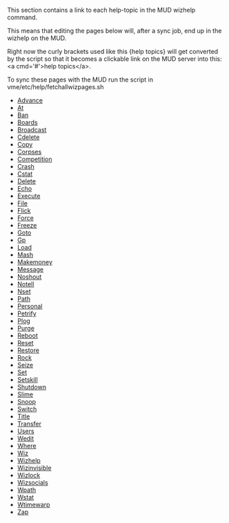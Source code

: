 <div class="mw-parser-output"><p>This section contains a link to each help-topic in the MUD wizhelp command.
</p><p>This means that editing the pages below will, after a sync job, end up in the wizhelp on the MUD.
</p><p>Right now the curly brackets used like this {help topics} will get converted by the script so
that it becomes a clickable link on the MUD server into this: &lt;a cmd='#'&gt;help topics&lt;/a&gt;.
</p><p>To sync these pages with the MUD run the script in vme/etc/help/fetchallwizpages.sh
</p>
<ul><li><a href="./Wizhelp-Advance" title="Wizhelp/Advance">Advance</a></li>
<li><a href="./Wizhelp-At" title="Wizhelp/At">At</a></li>
<li><a href="./Wizhelp-Ban" title="Wizhelp/Ban">Ban</a></li>
<li><a href="./Wizhelp-Boards" title="Wizhelp/Boards">Boards</a></li>
<li><a href="./Wizhelp-Broadcast" title="Wizhelp/Broadcast">Broadcast</a></li>
<li><a href="/index.php?title=Wizhelp/Cdelete&amp;action=edit&amp;redlink=1" class="new" title="Wizhelp/Cdelete (page does not exist)">Cdelete</a></li>
<li><a href="./Wizhelp-Copy" title="Wizhelp/Copy">Copy</a></li>
<li><a href="/index.php?title=Wizhelp/Corpses&amp;action=edit&amp;redlink=1" class="new" title="Wizhelp/Corpses (page does not exist)">Corpses</a></li>
<li><a href="/index.php?title=Wizhelp/Competition&amp;action=edit&amp;redlink=1" class="new" title="Wizhelp/Competition (page does not exist)">Competition</a></li>
<li><a href="/index.php?title=Wizhelp/Crash&amp;action=edit&amp;redlink=1" class="new" title="Wizhelp/Crash (page does not exist)">Crash</a></li>
<li><a href="/index.php?title=Wizhelp/Cstat&amp;action=edit&amp;redlink=1" class="new" title="Wizhelp/Cstat (page does not exist)">Cstat</a></li>
<li><a href="/index.php?title=Wizhelp/Delete&amp;action=edit&amp;redlink=1" class="new" title="Wizhelp/Delete (page does not exist)">Delete</a></li>
<li><a href="/index.php?title=Wizhelp/Echo&amp;action=edit&amp;redlink=1" class="new" title="Wizhelp/Echo (page does not exist)">Echo</a></li>
<li><a href="/index.php?title=Wizhelp/Execute&amp;action=edit&amp;redlink=1" class="new" title="Wizhelp/Execute (page does not exist)">Execute</a></li>
<li><a href="/index.php?title=Wizhelp/File&amp;action=edit&amp;redlink=1" class="new" title="Wizhelp/File (page does not exist)">File</a></li>
<li><a href="/index.php?title=Wizhelp/Flick&amp;action=edit&amp;redlink=1" class="new" title="Wizhelp/Flick (page does not exist)">Flick</a></li>
<li><a href="/index.php?title=Wizhelp/Force&amp;action=edit&amp;redlink=1" class="new" title="Wizhelp/Force (page does not exist)">Force</a></li>
<li><a href="/index.php?title=Wizhelp/Freeze&amp;action=edit&amp;redlink=1" class="new" title="Wizhelp/Freeze (page does not exist)">Freeze</a></li>
<li><a href="/index.php?title=Wizhelp/Goto&amp;action=edit&amp;redlink=1" class="new" title="Wizhelp/Goto (page does not exist)">Goto</a></li>
<li><a href="/index.php?title=Wizhelp/Gp&amp;action=edit&amp;redlink=1" class="new" title="Wizhelp/Gp (page does not exist)">Gp</a></li>
<li><a href="/index.php?title=Wizhelp/Load&amp;action=edit&amp;redlink=1" class="new" title="Wizhelp/Load (page does not exist)">Load</a></li>
<li><a href="/index.php?title=Wizhelp/Mash&amp;action=edit&amp;redlink=1" class="new" title="Wizhelp/Mash (page does not exist)">Mash</a></li>
<li><a href="/index.php?title=Wizhelp/Makemoney&amp;action=edit&amp;redlink=1" class="new" title="Wizhelp/Makemoney (page does not exist)">Makemoney</a></li>
<li><a href="/index.php?title=Wizhelp/Message&amp;action=edit&amp;redlink=1" class="new" title="Wizhelp/Message (page does not exist)">Message</a></li>
<li><a href="/index.php?title=Wizhelp/Noshout&amp;action=edit&amp;redlink=1" class="new" title="Wizhelp/Noshout (page does not exist)">Noshout</a></li>
<li><a href="/index.php?title=Wizhelp/Notell&amp;action=edit&amp;redlink=1" class="new" title="Wizhelp/Notell (page does not exist)">Notell</a></li>
<li><a href="/index.php?title=Wizhelp/Nset&amp;action=edit&amp;redlink=1" class="new" title="Wizhelp/Nset (page does not exist)">Nset</a></li>
<li><a href="/index.php?title=Wizhelp/Path&amp;action=edit&amp;redlink=1" class="new" title="Wizhelp/Path (page does not exist)">Path</a></li>
<li><a href="/index.php?title=Wizhelp/Personal&amp;action=edit&amp;redlink=1" class="new" title="Wizhelp/Personal (page does not exist)">Personal</a></li>
<li><a href="/index.php?title=Wizhelp/Petrify&amp;action=edit&amp;redlink=1" class="new" title="Wizhelp/Petrify (page does not exist)">Petrify</a></li>
<li><a href="/index.php?title=Wizhelp/Plog&amp;action=edit&amp;redlink=1" class="new" title="Wizhelp/Plog (page does not exist)">Plog</a></li>
<li><a href="/index.php?title=Wizhelp/Purge&amp;action=edit&amp;redlink=1" class="new" title="Wizhelp/Purge (page does not exist)">Purge</a></li>
<li><a href="/index.php?title=Wizhelp/Reboot&amp;action=edit&amp;redlink=1" class="new" title="Wizhelp/Reboot (page does not exist)">Reboot</a></li>
<li><a href="/index.php?title=Wizhelp/Reset&amp;action=edit&amp;redlink=1" class="new" title="Wizhelp/Reset (page does not exist)">Reset</a></li>
<li><a href="/index.php?title=Wizhelp/Restore&amp;action=edit&amp;redlink=1" class="new" title="Wizhelp/Restore (page does not exist)">Restore</a></li>
<li><a href="/index.php?title=Wizhelp/Rock&amp;action=edit&amp;redlink=1" class="new" title="Wizhelp/Rock (page does not exist)">Rock</a></li>
<li><a href="/index.php?title=Wizhelp/Seize&amp;action=edit&amp;redlink=1" class="new" title="Wizhelp/Seize (page does not exist)">Seize</a></li>
<li><a href="./Wizhelp-Set" title="Wizhelp/Set">Set</a></li>
<li><a href="/index.php?title=Wizhelp/Setskill&amp;action=edit&amp;redlink=1" class="new" title="Wizhelp/Setskill (page does not exist)">Setskill</a></li>
<li><a href="/index.php?title=Wizhelp/Shutdown&amp;action=edit&amp;redlink=1" class="new" title="Wizhelp/Shutdown (page does not exist)">Shutdown</a></li>
<li><a href="/index.php?title=Wizhelp/Slime&amp;action=edit&amp;redlink=1" class="new" title="Wizhelp/Slime (page does not exist)">Slime</a></li>
<li><a href="/index.php?title=Wizhelp/Snoop&amp;action=edit&amp;redlink=1" class="new" title="Wizhelp/Snoop (page does not exist)">Snoop</a></li>
<li><a href="/index.php?title=Wizhelp/Switch&amp;action=edit&amp;redlink=1" class="new" title="Wizhelp/Switch (page does not exist)">Switch</a></li>
<li><a href="/index.php?title=Wizhelp/Title&amp;action=edit&amp;redlink=1" class="new" title="Wizhelp/Title (page does not exist)">Title</a></li>
<li><a href="/index.php?title=Wizhelp/Transfer&amp;action=edit&amp;redlink=1" class="new" title="Wizhelp/Transfer (page does not exist)">Transfer</a></li>
<li><a href="/index.php?title=Wizhelp/Users&amp;action=edit&amp;redlink=1" class="new" title="Wizhelp/Users (page does not exist)">Users</a></li>
<li><a href="./Wizhelp-Wedit" title="Wizhelp/Wedit">Wedit</a></li>
<li><a href="/index.php?title=Wizhelp/Where&amp;action=edit&amp;redlink=1" class="new" title="Wizhelp/Where (page does not exist)">Where</a></li>
<li><a href="/index.php?title=Wizhelp/Wiz&amp;action=edit&amp;redlink=1" class="new" title="Wizhelp/Wiz (page does not exist)">Wiz</a></li>
<li><a href="/index.php?title=Wizhelp/Wizhelp&amp;action=edit&amp;redlink=1" class="new" title="Wizhelp/Wizhelp (page does not exist)">Wizhelp</a></li>
<li><a href="/index.php?title=Wizhelp/Wizinvisible&amp;action=edit&amp;redlink=1" class="new" title="Wizhelp/Wizinvisible (page does not exist)">Wizinvisible</a></li>
<li><a href="/index.php?title=Wizhelp/Wizlock&amp;action=edit&amp;redlink=1" class="new" title="Wizhelp/Wizlock (page does not exist)">Wizlock</a></li>
<li><a href="/index.php?title=Wizhelp/Wizsocials&amp;action=edit&amp;redlink=1" class="new" title="Wizhelp/Wizsocials (page does not exist)">Wizsocials</a></li>
<li><a href="/index.php?title=Wizhelp/Wpath&amp;action=edit&amp;redlink=1" class="new" title="Wizhelp/Wpath (page does not exist)">Wpath</a></li>
<li><a href="./Wizhelp-Wstat" title="Wizhelp/Wstat">Wstat</a></li>
<li><a href="/index.php?title=Wizhelp/Wtimewarp&amp;action=edit&amp;redlink=1" class="new" title="Wizhelp/Wtimewarp (page does not exist)">Wtimewarp</a></li>
<li><a href="/index.php?title=Wizhelp/Zap&amp;action=edit&amp;redlink=1" class="new" title="Wizhelp/Zap (page does not exist)">Zap</a></li></ul></div>